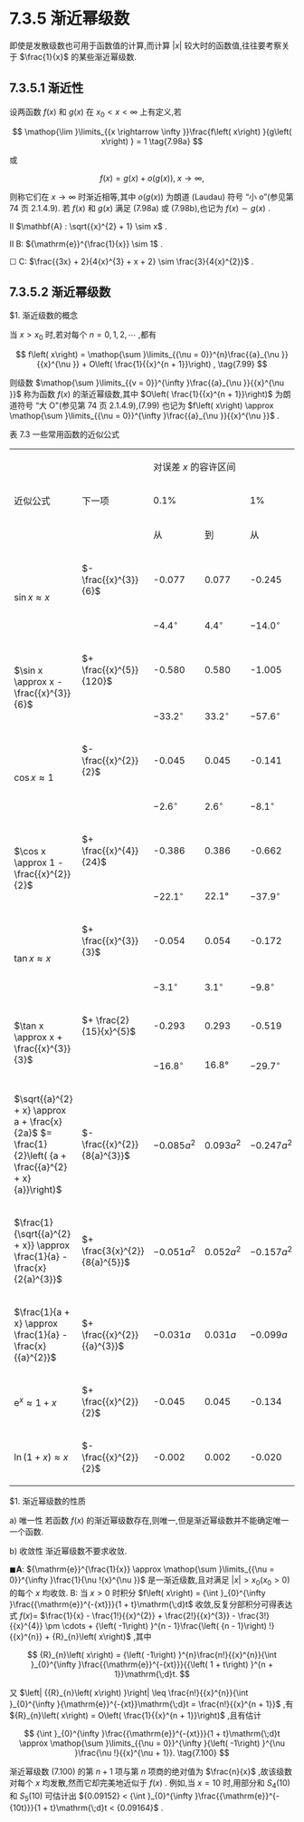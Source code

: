 # 7.3.5 渐近幂级数

即使是发散级数也可用于函数值的计算,而计算 $\left| x\right|$ 较大时的函数值,往往要考察关于 $\frac{1}{x}$ 的某些渐近幂级数.

## 7.3.5.1 渐近性

设两函数 $f\left( x\right)$ 和 $g\left( x\right)$ 在 ${x}_{0} < x < \infty$ 上有定义,若

$$
\mathop{\lim }\limits_{{x \rightarrow  \infty }}\frac{f\left( x\right) }{g\left( x\right) } = 1 \tag{7.98a}
$$

或

$$
f\left( x\right)  = g\left( x\right)  + o\left( {g\left( x\right) }\right) ,\;x \rightarrow  \infty , \tag{7.98b}
$$

则称它们在 $x \rightarrow  \infty$ 时渐近相等,其中 $o\left( {g\left( x\right) }\right)$ 为朗道 (Laudau) 符号 “小 o”(参见第 74 页 2.1.4.9). 若 $f\left( x\right)$ 和 $g\left( x\right)$ 满足 (7.98a) 或 (7.98b),也记为 $f\left( x\right)  \sim  g\left( x\right)$ .

II $\mathbf{A} : \sqrt{{x}^{2} + 1} \sim  x$ .

II B: ${\mathrm{e}}^{\frac{1}{x}} \sim  1$ .

☐ C: $\frac{{3x} + 2}{4{x}^{3} + x + 2} \sim  \frac{3}{4{x}^{2}}$ .

## 7.3.5.2 渐近幂级数

$1. 渐近级数的概念

当 $x > {x}_{0}$ 时,若对每个 $n = 0,1,2,\cdots$ ,都有

$$
f\left( x\right)  = \mathop{\sum }\limits_{{\nu  = 0}}^{n}\frac{{a}_{\nu }}{{x}^{\nu }} + O\left( \frac{1}{{x}^{n + 1}}\right) , \tag{7.99}
$$

则级数 $\mathop{\sum }\limits_{{v = 0}}^{\infty }\frac{{a}_{\nu }}{{x}^{\nu }}$ 称为函数 $f\left( x\right)$ 的渐近幂级数,其中 $O\left( \frac{1}{{x}^{n + 1}}\right)$ 为朗道符号 “大 O"(参见第 74 页 2.1.4.9),(7.99) 也记为 $f\left( x\right)  \approx  \mathop{\sum }\limits_{{\nu  = 0}}^{\infty }\frac{{a}_{\nu }}{{x}^{\nu }}$ .

表 7.3 一些常用函数的近似公式

<table><tr><td rowspan="3">

近似公式

</td><td rowspan="3">

下一项

</td><td colspan="6">

对误差 $x$ 的容许区间

</td></tr><tr><td colspan="2">

0.1%

</td><td colspan="2">

1%

</td><td colspan="2">

10%

</td></tr><tr><td>

从

</td><td>

到

</td><td>

从

</td><td>

到

</td><td>

从

</td><td>

到

</td></tr><tr><td rowspan="2">

$\sin x \approx  x$

</td><td>

$- \frac{{x}^{3}}{6}$

</td><td>

-0.077

</td><td>

0.077

</td><td>

-0.245

</td><td>

0.245

</td><td>

-0.786

</td><td>

0.786

</td></tr><tr><td/><td>

$- {4.4}^{ \circ  }$

</td><td>

${4.4}^{ \circ  }$

</td><td>

$- {14.0}^{ \circ  }$

</td><td>

14.0°

</td><td>

$- {45.0}^{ \circ  }$

</td><td>

${45.0}^{ \circ  }$

</td></tr><tr><td rowspan="2">

$\sin x \approx  x - \frac{{x}^{3}}{6}$

</td><td>

$+ \frac{{x}^{5}}{120}$

</td><td>

-0.580

</td><td>

0.580

</td><td>

-1.005

</td><td>

1.005

</td><td>

-1.632

</td><td>

1.632

</td></tr><tr><td/><td>

$- {33.2}^{ \circ  }$

</td><td>

${33.2}^{ \circ  }$

</td><td>

$- {57.6}^{ \circ  }$

</td><td>

57.6°

</td><td>

$- {93.5}^{ \circ  }$

</td><td>

${93.5}^{ \circ  }$

</td></tr><tr><td rowspan="2">

$\cos x \approx  1$

</td><td>

$- \frac{{x}^{2}}{2}$

</td><td>

-0.045

</td><td>

0.045

</td><td>

-0.141

</td><td>

0.141

</td><td>

-0.415

</td><td>

0.415

</td></tr><tr><td/><td>

$- {2.6}^{ \circ  }$

</td><td>

${2.6}^{ \circ  }$

</td><td>

$- {8.1}^{ \circ  }$

</td><td>

${8.1}^{ \circ  }$

</td><td>

$- {25.8}^{ \circ  }$

</td><td>

${25.8}^{ \circ  }$

</td></tr><tr><td rowspan="2">

$\cos x \approx  1 - \frac{{x}^{2}}{2}$

</td><td>

$+ \frac{{x}^{4}}{24}$

</td><td>

-0.386

</td><td>

0.386

</td><td>

-0.662

</td><td>

0.662

</td><td>

-1.036

</td><td>

1.036

</td></tr><tr><td/><td>

$- {22.1}^{ \circ  }$

</td><td>

22.1°

</td><td>

$- {37.9}^{ \circ  }$

</td><td>

37.9°

</td><td>

$- {59.3}^{ \circ  }$

</td><td>

59.3°

</td></tr><tr><td rowspan="2">

$\tan x \approx  x$

</td><td>

$+ \frac{{x}^{3}}{3}$

</td><td>

-0.054

</td><td>

0.054

</td><td>

-0.172

</td><td>

0.172

</td><td>

-0.517

</td><td>

0.517

</td></tr><tr><td/><td>

$- {3.1}^{ \circ  }$

</td><td>

${3.1}^{ \circ  }$

</td><td>

$- {9.8}^{ \circ  }$

</td><td>

${9.8}^{ \circ  }$

</td><td>

$- {29.6}^{ \circ  }$

</td><td>

29.6°

</td></tr><tr><td rowspan="2">

$\tan x \approx  x + \frac{{x}^{3}}{3}$

</td><td>

$+ \frac{2}{15}{x}^{5}$

</td><td>

-0.293

</td><td>

0.293

</td><td>

-0.519

</td><td>

0.519

</td><td>

-0.895

</td><td>

0.895

</td></tr><tr><td/><td>

$- {16.8}^{ \circ  }$

</td><td>

16.8°

</td><td>

$- {29.7}^{ \circ  }$

</td><td>

29.7°

</td><td>

$- {51.3}^{ \circ  }$

</td><td>

51.3°

</td></tr><tr><td>

$\sqrt{{a}^{2} + x} \approx  a + \frac{x}{2a}$ $= \frac{1}{2}\left( {a + \frac{{a}^{2} + x}{a}}\right)$

</td><td>

$- \frac{{x}^{2}}{8{a}^{3}}$

</td><td>

$- {0.085}{a}^{2}$

</td><td>

${0.093}{a}^{2}$

</td><td>

$- {0.247}{a}^{2}$

</td><td>

${0.328}{a}^{2}$

</td><td>

$- {0.607}{a}^{2}$

</td><td>

${1.545}{a}^{2}$

</td></tr><tr><td>

$\frac{1}{\sqrt{{a}^{2} + x}} \approx  \frac{1}{a} - \frac{x}{2{a}^{3}}$

</td><td>

$+ \frac{3{x}^{2}}{8{a}^{5}}$

</td><td>

$- {0.051}{a}^{2}$

</td><td>

${0.052}{a}^{2}$

</td><td>

$- {0.157}{a}^{2}$

</td><td>

${0.166}{a}^{2}$

</td><td>

$- {0.488}{a}^{2}$

</td><td>

${0.530}{a}^{2}$

</td></tr><tr><td>

$\frac{1}{a + x} \approx  \frac{1}{a} - \frac{x}{{a}^{2}}$

</td><td>

$+ \frac{{x}^{2}}{{a}^{3}}$

</td><td>

$- {0.031a}$

</td><td>

${0.031a}$

</td><td>

$- {0.099a}$

</td><td>

${0.099a}$

</td><td>

$- {0.301a}$

</td><td>

${0.301a}$

</td></tr><tr><td>

${\mathrm{e}}^{x} \approx  1 + x$

</td><td>

$+ \frac{{x}^{2}}{2}$

</td><td>

-0.045

</td><td>

0.045

</td><td>

-0.134

</td><td>

0.148

</td><td>

-0.375

</td><td>

0.502

</td></tr><tr><td>

$\ln \left( {1 + x}\right)  \approx  x$

</td><td>

$- \frac{{x}^{2}}{2}$

</td><td>

-0.002

</td><td>

0.002

</td><td>

-0.020

</td><td>

0.020

</td><td>

-0.176

</td><td>

0.230

</td></tr></table>

$1. 渐近幂级数的性质

a) 唯一性 若函数 $f\left( x\right)$ 的渐近幂级数存在,则唯一,但是渐近幂级数并不能确定唯一一个函数.

b) 收敛性 渐近幂级数不要求收敛.

$\blacksquare \mathbf{A}$: ${\mathrm{e}}^{\frac{1}{x}} \approx  \mathop{\sum }\limits_{{\nu  = 0}}^{\infty }\frac{1}{\nu !{x}^{\nu }}$ 是一渐近级数,且对满足 $\left| x\right|  > {x}_{0}\left( {{x}_{0} > 0}\right)$ 的每个 $x$ 均收敛. B: 当 $x > 0$ 时积分 $f\left( x\right)  = {\int }_{0}^{\infty }\frac{{\mathrm{e}}^{-{xt}}}{1 + t}\mathrm{\;d}t$ 收敛,反复分部积分可得表达式 $f\left( x\right)  =$ $\frac{1}{x} - \frac{1!}{{x}^{2}} + \frac{2!}{{x}^{3}} - \frac{3!}{{x}^{4}} \pm  \cdots  + {\left( -1\right) }^{n - 1}\frac{\left( {n - 1}\right) !}{{x}^{n}} + {R}_{n}\left( x\right)$ ,其中

$$
{R}_{n}\left( x\right)  = {\left( -1\right) }^{n}\frac{n!}{{x}^{n}}{\int }_{0}^{\infty }\frac{{\mathrm{e}}^{-{xt}}}{{\left( 1 + t\right) }^{n + 1}}\mathrm{\;d}t.
$$

又 $\left| {{R}_{n}\left( x\right) }\right|  \leq  \frac{n!}{{x}^{n}}{\int }_{0}^{\infty }{\mathrm{e}}^{-{xt}}\mathrm{\;d}t = \frac{n!}{{x}^{n + 1}}$ ,有 ${R}_{n}\left( x\right)  = O\left( \frac{1}{{x}^{n + 1}}\right)$ ,且有估计

$$
{\int }_{0}^{\infty }\frac{{\mathrm{e}}^{-{xt}}}{1 + t}\mathrm{\;d}t \approx  \mathop{\sum }\limits_{{\nu  = 0}}^{\infty }{\left( -1\right) }^{\nu }\frac{\nu !}{{x}^{\nu  + 1}}. \tag{7.100}
$$

渐近幂级数 (7.100) 的第 $n + 1$ 项与第 $n$ 项商的绝对值为 $\frac{n}{x}$ ,故该级数对每个 $x$ 均发散,然而它却完美地近似于 $f\left( x\right)$ . 例如,当 $x = {10}$ 时,用部分和 ${S}_{4}\left( {10}\right)$ 和 ${S}_{5}\left( {10}\right)$ 可估计出 ${0.09152} < {\int }_{0}^{\infty }\frac{{\mathrm{e}}^{-{10t}}}{1 + t}\mathrm{\;d}t < {0.09164}$ .


